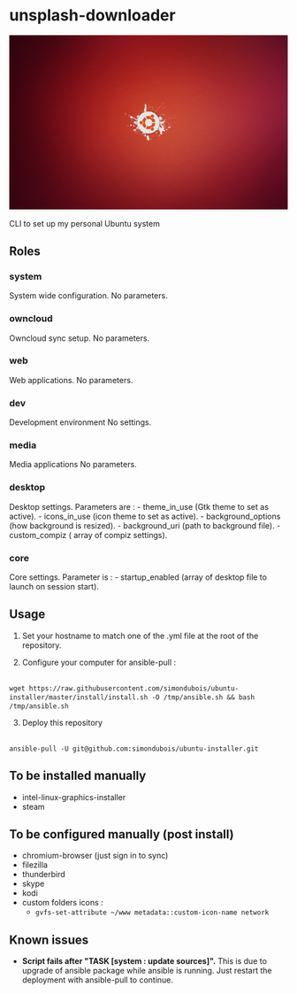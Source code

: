 
# unsplash-downloader

![Ubuntu logo](https://raw.githubusercontent.com/simondubois/ubuntu-installer/master/screenshot.png  "Ubuntu logo")

CLI to set up my personal Ubuntu system


## Roles

### system
System wide configuration.
No parameters.

### owncloud
Owncloud sync setup.
No parameters.

### web
Web applications.
No parameters.

### dev
Development environment
No settings.

### media
Media applications
No parameters.

### desktop
Desktop settings.
Parameters are :
    - theme_in_use (Gtk theme to set as active).
    - icons_in_use (icon theme to set as active).
    - background_options (how background is resized).
    - background_uri (path to background file).
    - custom_compiz ( array of compiz settings).

### core
Core settings.
Parameter is :
    - startup_enabled (array of desktop file to launch on session start).


## Usage

1. Set your hostname to match one of the .yml file at the root of the repository.

2. Configure your computer for ansible-pull :

```Shell

wget https://raw.githubusercontent.com/simondubois/ubuntu-installer/master/install/install.sh -O /tmp/ansible.sh && bash /tmp/ansible.sh

```

3. Deploy this repository

```Shell

ansible-pull -U git@github.com:simondubois/ubuntu-installer.git

```

## To be installed manually

- intel-linux-graphics-installer
- steam

## To be configured manually (post install)

- chromium-browser (just sign in to sync)
- filezilla
- thunderbird
- skype
- kodi
- custom folders icons :
    - ``gvfs-set-attribute ~/www metadata::custom-icon-name network``

## Known issues

 - **Script fails after "TASK [system : update sources]".** This is due to upgrade of ansible package while ansible is running. Just restart the deployment with ansible-pull to continue.
